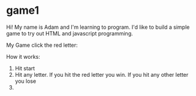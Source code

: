 # game1

Hi!  My name is Adam and I'm learning to program.  I'd like to build a simple game to try out HTML and javascript programming.

My Game click the red letter:

How it works:
1. Hit start
2. Hit any letter.  If you hit the red letter you win.  If you hit any other letter you lose
3. 
